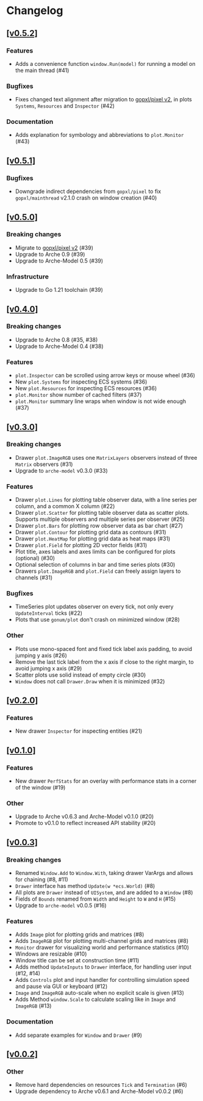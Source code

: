 # Changelog

## [[v0.5.2]](https://github.com/mlange-42/arche-pixel/compare/v0.5.1...v0.5.2)

### Features

* Adds a convenience function `window.Run(model)` for running a model on the main thread (#41)

### Bugfixes

* Fixes changed text alignment after migration to [gopxl/pixel v2](https://github.com/gopxl/pixel), in plots `Systems`, `Resources` and `Inspector` (#42)

### Documentation

* Adds explanation for symbology and abbreviations to `plot.Monitor` (#43)

## [[v0.5.1]](https://github.com/mlange-42/arche-pixel/compare/v0.5.0...v0.5.1)

### Bugfixes

* Downgrade indirect dependencies from `gopxl/pixel` to fix `gopxl/mainthread` v2.1.0 crash on window creation (#40)

## [[v0.5.0]](https://github.com/mlange-42/arche-pixel/compare/v0.4.0...v0.5.0)

### Breaking changes

* Migrate to [gopxl/pixel v2](https://github.com/gopxl/pixel) (#39)
* Upgrade to Arche 0.9 (#39)
* Upgrade to Arche-Model 0.5 (#39)

### Infrastructure

* Upgrade to Go 1.21 toolchain (#39)

## [[v0.4.0]](https://github.com/mlange-42/arche-pixel/compare/v0.3.0...v0.4.0)

### Breaking changes

* Upgrade to Arche 0.8 (#35, #38)
* Upgrade to Arche-Model 0.4 (#38)

### Features

* `plot.Inspector` can be scrolled using arrow keys or mouse wheel (#36)
* New `plot.Systems` for inspecting ECS systems (#36)
* New `plot.Resources` for inspecting ECS resources (#36)
* `plot.Monitor` show number of cached filters (#37)
* `plot.Monitor` summary line wraps when window is not wide enough (#37)

## [[v0.3.0]](https://github.com/mlange-42/arche-pixel/compare/v0.2.0...v0.3.0)

### Breaking changes

* Drawer `plot.ImageRGB` uses one `MatrixLayers` observers instead of three `Matrix` observers (#31)
* Upgrade to `arche-model` v0.3.0 (#33)

### Features

* Drawer `plot.Lines` for plotting table observer data, with a line series per column, and a common X column (#22)
* Drawer `plot.Scatter` for plotting table observer data as scatter plots. Supports multiple observers and multiple series per observer (#25)
* Drawer `plot.Bars` for plotting row observer data as bar chart (#27)
* Drawer `plot.Contour` for plotting grid data as contours (#31)
* Drawer `plot.HeatMap` for plotting grid data as heat maps (#31)
* Drawer `plot.Field` for plotting 2D vector fields (#31)
* Plot title, axes labels and axes limits can be configured for plots (optional) (#30)
* Optional selection of columns in bar and time series plots (#30)
* Drawers `plot.ImageRGB` and `plot.Field` can freely assign layers to channels (#31)

### Bugfixes

* TimeSeries plot updates observer on every tick, not only every `UpdateInterval` ticks (#22)
* Plots that use `gonum/plot` don't crash on minimized window (#28)

### Other

* Plots use mono-spaced font and fixed tick label axis padding, to avoid jumping y axis (#26)
* Remove the last tick label from the x axis if close to the right margin, to avoid jumping x axis (#29)
* Scatter plots use solid instead of empty circle (#30)
* `Window` does not call `Drawer.Draw` when it is minimized (#32)

## [[v0.2.0]](https://github.com/mlange-42/arche-pixel/compare/v0.1.0...v0.2.0)

### Features

* New drawer `Inspector` for inspecting entities (#21)

## [[v0.1.0]](https://github.com/mlange-42/arche-pixel/compare/v0.0.3...v0.1.0)

### Features

* New drawer `PerfStats` for an overlay with performance stats in a corner of the window (#19)

### Other

* Upgrade to Arche v0.6.3 and Arche-Model v0.1.0 (#20)
* Promote to v0.1.0 to reflect increased API stability (#20)

## [[v0.0.3]](https://github.com/mlange-42/arche-pixel/compare/v0.0.2...v0.0.3)

### Breaking changes

* Renamed `Window.Add` to `Window.With`, taking drawer VarArgs and allows for chaining (#8, #11)
* `Drawer` interface has method `Update(w *ecs.World)` (#8)
* All plots are `Drawer` instead of `UISystem`, and are added to a `Window` (#8)
* Fields of `Bounds` renamed from `Width` and `Height` to `W` and `H` (#15)
* Upgrade to `arche-model` v0.0.5 (#16)

### Features

* Adds `Image` plot for plotting grids and matrices (#8)
* Adds `ImageRGB` plot for plotting multi-channel grids and matrices (#8)
* `Monitor` drawer for visualizing world and performance statistics (#10)
* Windows are resizable (#10)
* Window title can be set at construction time (#11)
* Adds method `UpdateInputs` to `Drawer` interface, for handling user input (#12, #14)
* Adds `Controls` plot and input handler for controlling simulation speed and pause via GUI or keyboard (#12)
* `Image` and `ImageRGB` auto-scale when no explicit scale is given (#13)
* Adds Method `window.Scale` to calculate scaling like in `Image` and `ImageRGB` (#13)

### Documentation

* Add separate examples for `Window` and `Drawer` (#9)

## [[v0.0.2]](https://github.com/mlange-42/arche-pixel/compare/v0.0.1...v0.0.2)

### Other

* Remove hard dependencies on resources `Tick` and `Termination` (#6)
* Upgrade dependency to Arche v0.6.1 and Arche-Model v0.0.2 (#6)
